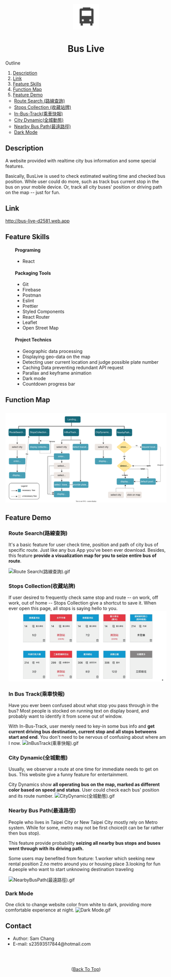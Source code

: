 <div id="top"></div>

<div align="center">
  <a href="#">
    <img src="src/images/bus_24_2x.png" alt="Logo" width="80" height="80">
  </a>
</div>

<h1 align="center">Bus Live</h1>

<!-- TABLE OF CONTENTS -->
<!-- <details> -->
  <summary>Outline</summary>
  <ol>
    <li><a href="#description">Description</a></li>
    <li><a href="#link">Link</a></li>
    <li><a href="#feature-skills">Feature Skills</a></li>
    <li><a href="#function-map">Function Map</a></li>
    <li><a href="#feature-demo">Feature Demo</a>
      <ul style="margin-left: -20px;">
        <li><a href="#route-search">Route Search (路線查詢)</a></li>
        <li><a href="#stops-collection">Stops Collection (收藏站牌)</a></li>
        <li><a href="#in-bus-track">In-Bus-Track(乘車快報)</a></li>
        <li><a href="#city-dynamic">City Dynamic(全城動態)</a></li>
        <li><a href="#nearby-bus-path">Nearby Bus Path(最遠路徑)</a></li>
        <li><a href="#dark-mode">Dark Mode</a></li>
      </ul>
    </li>
  </ol>
<!-- </details> -->

<!-- Description -->

## Description

A website provided with realtime city bus information and some special features.

Basically, BusLive is used to check estimated waiting time and checked bus position. While user could do more, such as track bus current stop in the bus on your mobile device. Or, track all city buses' position or driving path on the map -- just for fun.

## Link

http://bus-live-d2581.web.app

## Feature Skills

<div style="margin-left: 30px;">

#### Programing

  <ul>
    <li>React</li>
  </ul>

#### Packaging Tools

  <ul>
    <li>Git</li>
    <li>Firebase</li>
    <li>Postman</li>
    <li>Eslint</li>
    <li>Prettier</li>
    <li>Styled Components</li>
    <li>React Router</li>
    <li>Leaflet</li>
    <li>Open Street Map</li>
  </ul>

#### Project Technics

  <ul>
    <li>Geographic data processing</li>
    <li>Displaying geo-data on the map</li>
    <li>Detecting user current location and judge possible plate number </li>
    <li>Caching Data preventing redundant API request</li>
    <li>Parallax and keyframe animation</li>
    <li>Dark mode</li>
    <li>Countdown progress bar</li>
  </ul>

</div>

## Function Map

## ![FunctionMap.svg](src/readme/flow.svg)

## Feature Demo

<div id="route-search"></div>

<div style="margin-left: 10px;">

### Route Search(路線查詢)

It's a basic feature for user check time, position and path of city bus of specific route. Just like any bus App you've been ever download. Besides, this feature <strong>provide a visualization map for you to seize entire bus of route</strong>.

![Route Search(路線查詢).gif](src/readme/route.gif)

<div id="stops-collection"></div>

### Stops Collection(收藏站牌)

If user desired to frequently check same stop and route -- on work, off work, out of home -- Stops Collection give a shortcut to save it. When ever open this page, all stops is saying hello to you.
![Stops Collection（收藏站牌).gif](src/readme/collection.gif)

<div id="in-bus-track"></div>

### In Bus Track(乘車快報)

Have you ever been confused about what stop you pass through in the bus? Most people is stocked on running text on display board, and probably want to identify it from scene out of window.

With In-Bus-Track, user merely need to key-in some bus info and <strong>get current driving bus destination, current stop and all stops betweens start and end</strong>. You don't need to be nervous of confusing about where am I now.
![InBusTrack(乘車快報).gif](src/readme/in-bus.gif)

<div id="city-dynamic"></div>

### City Dynamic(全城動態)

Usually, we observer a route at one time for immediate needs to get on bus. This website give a funny feature for entertainment.

City Dynamics show <strong>all operating bus on the map, marked as different color based on speed and status</strong>. User could check each bus' position and its route number.
![CityDynamic(全城動態).gif](src/readme/city.gif)

<div id="nearby-bus-path"></div>

### Nearby Bus Path(最遠路徑)

People who lives in Taipei City or New Taipei City mostly rely on Metro system.
While for some, metro may not be first choice(it can be far rather then bus stop).

This feature provide probability <strong>seizing all nearby bus stops and buses went through with its driving path.</strong>

Some users may benefited from feature:
1.worker which seeking new rental position
2.no metro around you or housing place
3.looking for fun
4.people who want to start unknowing destination traveling

![NearbyBusPath(最遠路徑).gif](src/readme/nearby.gif)

</div>

### Dark Mode

One click to change website color from white to dark, providing more comfortable experience at night.
![Dark Mode.gif](src/readme/darkMode.gif)

## Contact

<ul>
  <li>Author: Sam Chang</li>
  <li>E-mail: s23593517844@hotmail.com</li>
</ul>

<br/>
<br/>
<p align="center">(<a href="#top">Back To Top</a>)</p>
